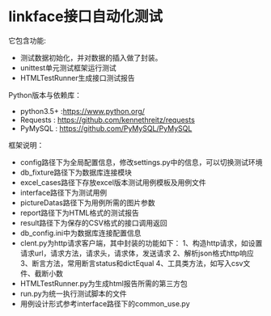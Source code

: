 # linkface接口自动化测试

它包含功能:
  * 测试数据初始化，并对数据的插入做了封装。
  * unittest单元测试框架运行测试
  * HTMLTestRunner生成接口测试报告


Python版本与依赖库：
  * python3.5+ :https://www.python.org/
  * Requests : https://github.com/kennethreitz/requests
  * PyMySQL : https://github.com/PyMySQL/PyMySQL

框架说明：
  * config路径下为全局配置信息，修改settings.py中的信息，可以切换测试环境
  * db_fixture路径下为数据库连接模块
  * excel_cases路径下存放excel版本测试用例模板及用例文件
  * interface路径下为测试用例
  * pictureDatas路径下为用例所需的图片参数
  * report路径下为HTML格式的测试报告
  * result路径下为保存的CSV格式的接口调用返回
  * db_config.ini中为数据库连接配置信息
  * clent.py为http请求客户端，其中封装的功能如下：
      1、构造http请求，如设置请求url，请求方法，请求头，请求体，发送请求
      2、解析json格式http响应
      3、断言方法，常用断言status和dictEqual
      4、工具类方法，如写入csv文件、截断小数
  * HTMLTestRunner.py为生成html报告所需的第三方包
  * run.py为统一执行测试脚本的文件
  * 用例设计形式参考interface路径下的common_use.py

